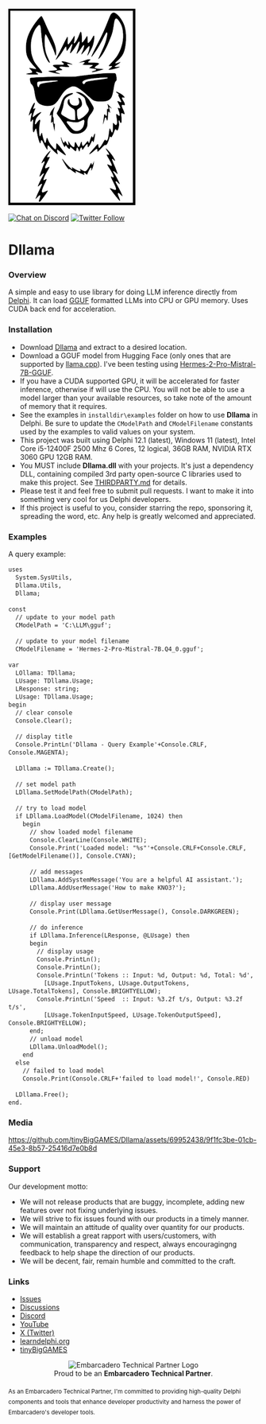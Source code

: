 
![Dllama](media/Dllama.png)

[![Chat on Discord](https://img.shields.io/discord/754884471324672040.svg?logo=discord)](https://discord.gg/tPWjMwK) [![Twitter Follow](https://img.shields.io/twitter/follow/tinyBigGAMES?style=social)](https://twitter.com/tinyBigGAMES)

# Dllama

### Overview
A simple and easy to use library for doing LLM inference directly from <a href="https://www.embarcadero.com/products/delphi" target="_blank">Delphi</a>. It can load <a href="https://huggingface.co/docs/hub/gguf" target="_blank">GGUF</a> formatted LLMs into CPU or GPU memory. Uses CUDA back end for acceleration.

### Installation
- Download <a href="https://github.com/tinyBigGAMES/Dllama/archive/refs/heads/main.zip" target="_blank">Dllama</a> and extract to a desired location. 
- Download a GGUF model from Hugging Face (only ones that are supported by <a href="https://github.com/ggerganov/llama.cpp" target="_blank">llama.cpp</a>). I've been testing using <a href="https://huggingface.co/NousResearch/Hermes-2-Pro-Mistral-7B-GGUF/resolve/main/Hermes-2-Pro-Mistral-7B.Q4_0.gguf?download=true" target="_blank">Hermes-2-Pro-Mistral-7B-GGUF</a>.
- If you have a CUDA supported GPU, it will be accelerated for faster inference, otherwise if will use the CPU. You will not be able to use a model larger than your available resources, so take note of the amount of memory that it requires. 
- See the examples in `installdir\examples` folder on how to use **Dllama** in Delphi. Be sure to update the `CModelPath` and `CModelFilename` constants used by the examples to valid values on your system.
- This project was built using Delphi 12.1 (latest), Windows 11 (latest), Intel Core i5-12400F 2500 Mhz 6 Cores, 12 logical, 36GB RAM, NVIDIA RTX 3060 GPU 12GB RAM.
- You MUST include **Dllama.dll** with your projects. It's just a dependency DLL, containing compiled 3rd party open-source C libraries used to make this project. See <a href="THIRDPARTY.md" target="_blank">THIRDPARTY.md</a> for details.
- Please test it and feel free to submit pull requests. I want to make it into something very cool for us Delphi developers.
- If this project is useful to you, consider starring the repo, sponsoring it, spreading the word, etc. Any help is greatly welcomed and appreciated.

### Examples  
A query example:
```Delphi  
uses
  System.SysUtils,
  Dllama.Utils,
  Dllama;
  
const
  // update to your model path
  CModelPath = 'C:\LLM\gguf';

  // update to your model filename
  CModelFilename = 'Hermes-2-Pro-Mistral-7B.Q4_0.gguf';  
  
var
  LOllama: TDllama;
  LUsage: TDllama.Usage;
  LResponse: string;
  LUsage: TDllama.Usage;  
begin
  // clear console
  Console.Clear();

  // display title
  Console.PrintLn('Dllama - Query Example'+Console.CRLF, Console.MAGENTA);

  LDllama := TDllama.Create(); 

  // set model path
  LDllama.SetModelPath(CModelPath);

  // try to load model
  if LDllama.LoadModel(CModelFilename, 1024) then
    begin
      // show loaded model filename
      Console.ClearLine(Console.WHITE);
      Console.Print('Loaded model: "%s"'+Console.CRLF+Console.CRLF, [GetModelFilename()], Console.CYAN);

      // add messages
      LDllama.AddSystemMessage('You are a helpful AI assistant.');
      LDllama.AddUserMessage('How to make KNO3?');

      // display user message
      Console.Print(LDllama.GetUserMessage(), Console.DARKGREEN);

      // do inference
      if LDllama.Inference(LResponse, @LUsage) then
      begin
        // display usage
        Console.PrintLn();
        Console.PrintLn();
        Console.PrintLn('Tokens :: Input: %d, Output: %d, Total: %d', 
          [LUsage.InputTokens, LUsage.OutputTokens, LUsage.TotalTokens], Console.BRIGHTYELLOW);
        Console.PrintLn('Speed  :: Input: %3.2f t/s, Output: %3.2f t/s', 
          [LUsage.TokenInputSpeed, LUsage.TokenOutputSpeed], Console.BRIGHTYELLOW);
      end;
      // unload model
      LDllama.UnloadModel();
    end
  else
    // failed to load model
    Console.Print(Console.CRLF+'failed to load model!', Console.RED)
    
  LDllama.Free();   
end.
```
### Media


https://github.com/tinyBigGAMES/Dllama/assets/69952438/9f1fc3be-01cb-45e3-8b57-25416d7e0b8d



### Support
Our development motto: 
- We will not release products that are buggy, incomplete, adding new features over not fixing underlying issues.
- We will strive to fix issues found with our products in a timely manner.
- We will maintain an attitude of quality over quantity for our products.
- We will establish a great rapport with users/customers, with communication, transparency and respect, always encouragingng feedback to help shape the direction of our products.
- We will be decent, fair, remain humble and committed to the craft.

### Links
- <a href="https://github.com/tinyBigGAMES/Dllama/issues" target="_blank">Issues</a>
- <a href="https://github.com/tinyBigGAMES/Dllama/discussions" target="_blank">Discussions</a>
- <a href="https://discord.gg/tPWjMwK" target="_blank">Discord</a>
- <a href="https://youtube.com/tinyBigGAMES" target="_blank">YouTube</a>
- <a href="https://twitter.com/tinyBigGAMES" target="_blank">X (Twitter)</a>
- <a href="https://learndelphi.org/" target="_blank">learndelphi.org</a>
- <a href="https://tinybiggames.com/" target="_blank">tinyBigGAMES</a>

<p align="center">
  <img src="media/techpartner-white.png" alt="Embarcadero Technical Partner Logo" width="200"/>
  <br>
  Proud to be an <strong>Embarcadero Technical Partner</strong>.
</p>
<sub>As an Embarcadero Technical Partner, I'm committed to providing high-quality Delphi components and tools that enhance developer productivity and harness the power of Embarcadero's developer tools.</sub>

